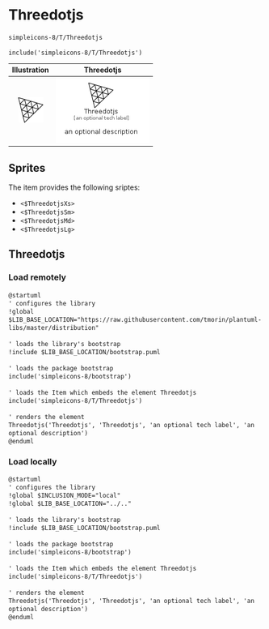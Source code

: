 # Threedotjs


```text
simpleicons-8/T/Threedotjs
```

```text
include('simpleicons-8/T/Threedotjs')
```



| Illustration | Threedotjs |
| :---: | :---: |
| ![illustration for Illustration](../../simpleicons-8/T/Threedotjs.png) | ![illustration for Threedotjs](../../simpleicons-8/T/Threedotjs.Local.png) |



## Sprites
The item provides the following sriptes:

- `<$ThreedotjsXs>`
- `<$ThreedotjsSm>`
- `<$ThreedotjsMd>`
- `<$ThreedotjsLg>`





## Threedotjs

### Load remotely
```plantuml
@startuml
' configures the library
!global $LIB_BASE_LOCATION="https://raw.githubusercontent.com/tmorin/plantuml-libs/master/distribution"

' loads the library's bootstrap
!include $LIB_BASE_LOCATION/bootstrap.puml

' loads the package bootstrap
include('simpleicons-8/bootstrap')

' loads the Item which embeds the element Threedotjs
include('simpleicons-8/T/Threedotjs')

' renders the element
Threedotjs('Threedotjs', 'Threedotjs', 'an optional tech label', 'an optional description')
@enduml
```

### Load locally
```plantuml
@startuml
' configures the library
!global $INCLUSION_MODE="local"
!global $LIB_BASE_LOCATION="../.."

' loads the library's bootstrap
!include $LIB_BASE_LOCATION/bootstrap.puml

' loads the package bootstrap
include('simpleicons-8/bootstrap')

' loads the Item which embeds the element Threedotjs
include('simpleicons-8/T/Threedotjs')

' renders the element
Threedotjs('Threedotjs', 'Threedotjs', 'an optional tech label', 'an optional description')
@enduml
```

